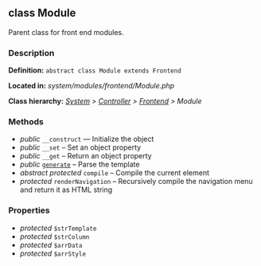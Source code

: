 
class Module
------------

Parent class for front end modules.


### Description ###

**Definition:** `abstract class Module extends Frontend`

**Located in:** *system/modules/frontend/Module.php*

**Class hierarchy:** *[System](System.md) > [Controller](Controller.md) > [Frontend](Frontend.md) > Module*


### Methods ###

- *public* `__construct` — Initialize the object
- *public* `__set` – Set an object property
- *public* `__get` – Return an object property
- *public* [`generate`](Module/generate.md) – Parse the template
- *abstract protected* `compile` – Compile the current element
- *protected* `renderNavigation` – Recursively compile the navigation menu and return it as HTML string


### Properties ###

- *protected* `$strTemplate`
- *protected* `$strColumn`
- *protected* `$arrData`
- *protected* `$arrStyle`
